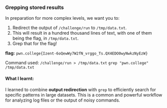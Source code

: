 ### Grepping stored results 

In preparation for more complex levels, we want you to:

1. Redirect the output of `/challenge/run` to `/tmp/data.txt`.
2. This will result in a hundred thousand lines of text, with one of them being the flag, in `/tmp/data.txt`.
3. Grep that for the flag!

**flag:** `pwn.college{Izent-6oQewWy7W2fN_vrggo_Ts.QX4EDO0wyNwkzNyEzW}`

Command used: 
`/challenge/run > /tmp/data.txt`
`grep "pwn.college" /tmp/data.txt`

#### What I learnt: 
I learned to combine **output redirection** with `grep` to efficiently search for specific patterns in large datasets. This is a common and powerful workflow for analyzing log files or the output of noisy commands.


